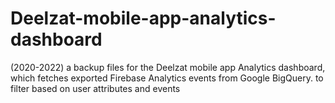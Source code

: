 # Deelzat-mobile-app-analytics-dashboard

(2020-2022)
a backup files for the Deelzat mobile app Analytics dashboard, which fetches exported Firebase Analytics events from Google BigQuery. to filter based on user attributes and events
